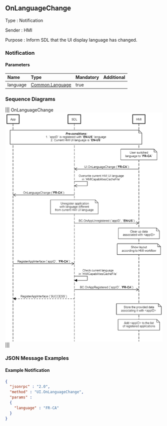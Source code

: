 ## OnLanguageChange

Type
: Notification

Sender
: HMI

Purpose
: Inform SDL that the UI display language has changed.

### Notification

#### Parameters

|Name|Type|Mandatory|Additional|
|:---|:---|:--------|:---------|
|language|[Common.Language](../../common/enums/#language)|true||

### Sequence Diagrams
|||
OnLanguageChange
![OnLanguageChange](./assets/OnLanguageChange.png)
|||

### JSON Message Examples

#### Example Notification
```json
{
  "jsonrpc" : "2.0",
  "method" : "UI.OnLanguageChange",
  "params" :
  {
    "language" : "FR-CA"
  }
}
```
